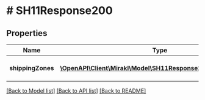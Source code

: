 # # SH11Response200

## Properties

Name | Type | Description | Notes
------------ | ------------- | ------------- | -------------
**shippingZones** | [**\OpenAPI\Client\Mirakl\Model\SH11Response200ShippingZones[]**](SH11Response200ShippingZones.md) | List of shipping zones | [optional]

[[Back to Model list]](../../README.md#models) [[Back to API list]](../../README.md#endpoints) [[Back to README]](../../README.md)
